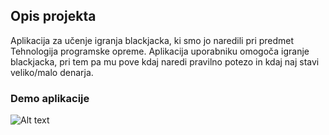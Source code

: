 
## Opis projekta

Aplikacija za učenje igranja blackjacka, ki smo jo naredili pri predmet Tehnologija programske opreme. Aplikacija uporabniku omogoča igranje blackjacka, pri tem pa mu pove kdaj naredi pravilno potezo in kdaj naj stavi veliko/malo denarja.


### Demo aplikacije
![Alt text](appPreview.gif)


